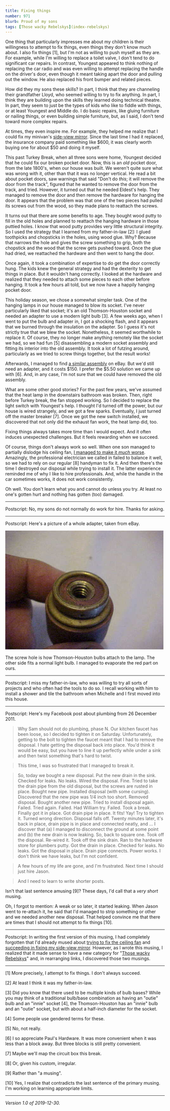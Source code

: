 ```yaml
---
title: Fixing things
number: 971
blurb: Proud of my sons
tags: [Those wacky Rebelskys](index-rebelskys)
---
```

One thing that particularly impresses me about my children is their
willingness to attempt to fix things, even things they don't know
much about.  I also fix things [1], but I'm not as willing to push
myself as they are.  For example, while I'm willing to replace a
toilet valve, I don't tend to do significant car repairs.  In
contrast, Youngest appeared to think nothing of replacing the car
radio and was even willing to attempt replacing the handle on the
driver's door, even though it meant taking apart the door and pulling
out the window.  He also replaced his front bumper and related
pieces.

How did they my sons these skills?  In part, I think that they are
channeling their grandfather Lloyd, who seemed willing to try to
fix anything.  In part, I think they are building upon the skills
they learned doing technical theatre.  In part, they seem to just
be the types of kids who like to fiddle with things, or at least
Youngest and Middle do.  I do basic repairs, like gluing furniture
or nailing things, or even building simple furniture, but, as I 
said, I don't tend toward more complex repairs.

At times, they even inspire me.  For example, they helped me realize
that I could fix my minivan's [side-view mirror](side-view-mirror).
Since the last time I had it replaced, the insurance company paid
something like $600, it was clearly worth buying one for about $50
and doing it myself.

This past Turkey Break, when all three sons were home, Youngest
decided that he could fix our broken pocket door.  Now, this is an
*old* pocket door, from the late 1800's, when our house was built.
We weren't quite sure what was wrong with it, other than that it
was no longer vertical.  He read a bit about pocket doors, saw
warnings that said "Don't do *this*; it will remove the door from
the track", figured that he wanted to remove the door from the
track, and tried.  However, it turned out that he needed Eldest's
help.  They managed to remove the door and then remove the hardware
for hanging the door.  It appears that the problem was that one of
the two pieces had pulled its screws out from the wood, so they
made plans to reattach the screws.

It turns out that there are some benefits to age.  They bought wood
putty to fill in the old holes and planned to reattach the hanging
hardware in those puttied holes.  I know that wood putty provides
very little structural integrity.  So I used the strategy that I
learned from my father-in-law [2]: I glued toothpicks and chopsticks
in the holes, using wood glue.  Why?  Because that narrows the hole
and gives the screw something to grip, both the chopstick and the
wood that the screw gets pushed toward.  Once the glue had dried,
we reattached the hardware and then went to hang the door.

Once again, it took a combination of expertise to do get the door
correctly hung.  The kids knew the general strategy and had the
dexterity to get things in place.  But it wouldn't hang correctly.
I looked at the hardware and realized that they needed to attach
some pieces to each other before hanging.  It took a few hours all
told, but we now have a happily hanging pocket door.

This holiday season, we chose a somewhat simpler task.  One of the
hanging lamps in our house managed to blow its socket.  I've never
particularly liked that socket; it's an old Thomson-Houston socket
and needed an adapter to use a modern light bulb [3].  A few weeks ago,
when I went to put the bulb and adapter in, I got a shocking flash,
and it appears that we burned through the insulation on the adapter.
So I guess it's not strictly true that we blew the socket.  Nonetheless,
it seemed worthwhile to replace it.  Of course, they no longer make
anything remotely like the socket we had, so we had fun [5]
disassembling a modern socket assembly and fitting its interior
into the old assembly.  It took a lot of futzing around, particularly
as we tried to screw things together, but the result works!

Afterwards, I managed to find [a similar
assembly](https://www.ebay.com/itm/ANTIQUE-THOMSON-HOUSTON-PADDLE-SWITCH-SOCKET-1888-PATENT-SHADE-HOLDER/303415248658)
on eBay.  But we'd still need an adapter, and it costs $150.  I
prefer the $5.50 solution we came up with [6].  And, in any case, I'm
not sure that we could have removed the old assembly.

What are some other good stories?  For the past few years, we've
assumed that the heat lamp in the downstairs bathroom was broken.
Then, right before Turkey break, the fan stopped working.  So I
decided to replace the light switch with Youngest's help.  I thought
I'd turned off the power, but our house is wired strangely, and we
got a few sparks.  Eventually, I just turned off the master breaker
[7].  Once we got the new switch installed, we discovered that not
only did the exhaust fan work, the heat lamp did, too.

Fixing things always takes more time than I would expect.  And it often
induces unexpected challenges.  But it feels rewarding when we succeed.

Of course, things don't always work so well.  When one son managed
to partially dislodge his ceiling fan, [I managed to make it *much*
worse](ceiling-fan).  Amazingly, the professional electrician we
called in failed to balance it well, so we had to rely on our regular
[8] handyman to fix it.  And then there's the time I destroyed our
disposal while trying to install it.  The latter experience reminded
me of why I like to hire professionals.  And, while the handle in
the car sometimes works, it does not work consistently.

Oh well.  You don't learn what you and cannot do unless you try.
At least no one's gotten hurt and nothing has gotten (too) damaged.

---

Postscript: No, my sons do not normally do work for hire.  Thanks
for asking.

---

Postscript: Here's a picture of a whole adapter, taken from eBay.

<img src="images/lightbulb-adapter.jpg" alt="a metal object with a screw hold in the middle">  

The screw hole is how Thomson-Houston bulbs attach to the lamp.  The other
side fits a normal light bulb.  I managed to evaporate the red part on ours.

---

Postscript: I miss my father-in-law, who was willing to try all sorts
of projects and who often had the tools to do so.  I recall working with
him to install a shower and tile the bathroom when Michelle and I first
moved into this house.

---

Postscript: Here's my Facebook post about plumbing from 26 December
2011.

> Why Sam should not do plumbing, phase N. Our kitchen faucet has been loose, so I decided to tighten it on Saturday. Unfortunately, getting to the bolt to tighten the faucet meant that I had to remove the disposal. I hate getting the disposal back into place. You'd think it would be easy, but you have to line it up perfectly while under a sink and then twist something that's hard to twist.

> This time, I was so frustrated that I managed to break it.

> So, today we bought a new disposal. Put the new drain in the sink. Checked for leaks. No leaks. Wired the disposal. Fine. Tried to take the drain pipe from the old disposal, but the screws are rusted in place. Bought new pipe. Installed disposal (with some cursing). Discovered that the new pipe was 1/4 inch too short. Removed disposal. Bought another new pipe. Tried to install disposal again. Failed. Tried again. Failed. Had William try. Failed. Took a break. Finally got it in place. Got drain pipe in place. It fits! Yay! Try to tighten it. Turned wrong direction. Disposal falls off. Twenty minutes later, it's back in place, drain pipe is in place and connected neatly, and ... I discover that (a) I managed to disconnect the ground at some point and (b) the new drain is now leaking. So, back to square one. Took off the disposal. Re-wired it. Took off the sink drain. Ran to the hardware store for plumbers putty. Got the drain in place. Checked for leaks. No leaks. Got the disposal in place. Drain pipe connects. Power works. I don't think we have leaks, but I'm not confident.

> A few hours of my life are gone, and I'm frustrated. Next time I should just hire Jason.

> And I need to learn to write shorter posts.

Isn't that last sentence amusing [9]?  These days, I'd call that a *very short*
musing.

Oh, I forgot to mention:  A weak or so later, it started leaking.  When Jason
went to re-attach it, he said that I'd managed to strip something or other
and we needed another new disposal.  That helped convince me that there
are times that I should not attempt to fix things [10].

---

Postscript: In writing the first version of this musing, I had
completely forgotten that I'd already mused about [trying to fix
the ceiling fan](ceiling-fan) and [succeeding in fixing my side-view
mirror](side-view-mirror).  However, as I wrote this musing, I
realized that it made sense to have a new category for "[Those wacky
Rebelskys](index-rebelskys)" and, in rearranging links, I discovered
those two musings.

---

[1] More precisely, I attempt to fix things.  I don't always succeed.

[2] At least I think it was my father-in-law.

[3] Did you know that there used to be multiple kinds of bulb bases?  While
you may think of a traditional bulb/base combination as having an "outie"
bulb and an "innie" socket [4], the Thomson-Houston has an "innie" bulb and
an "outie" socket, but with about a half-inch diameter for the socket.

[4] Some people use gendered terms for these.

[5] No, not really.

[6] I so appreciate Paul's Hardware.  It was more convenient when it was 
less than a block away.  But three blocks is still pretty convenient.

[7] Maybe we'll map the circuit box this break.

[8] Or, given his custom, irregular.

[9] Rather than "a musing".

[10] Yes, I realize that contradicts the last sentence of the primary
musing.  I'm working on learning appropriate limits.

---

*Version 1.0 of 2019-12-30.*
